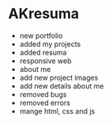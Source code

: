 # AKresuma
* new portfolio
* added my projects
* added resuma 
* responsive web
* about me 
* add new project images 
* add new details about me 
* removed bugs 
* removed errors
* mange html, css and js 

